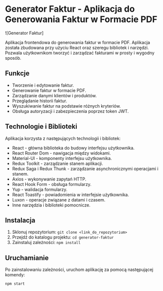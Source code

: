 # Generator Faktur - Aplikacja do Generowania Faktur w Formacie PDF

![Generator Faktur]

Aplikacja frontendowa do generowania faktur w formacie PDF. Aplikacja została zbudowana przy użyciu React oraz szeregu bibliotek i narzędzi. Pozwala użytkownikom tworzyć i zarządzać fakturami w prosty i wygodny sposób.

## Funkcje

- Tworzenie i edytowanie faktur.
- Generowanie faktur w formacie PDF.
- Zarządzanie danymi klientów i produktów.
- Przeglądanie historii faktur.
- Wyszukiwanie faktur na podstawie różnych kryteriów.
- Obsługa autoryzacji i zabezpieczenia poprzez token JWT.

## Technologie i Biblioteki

Aplikacja korzysta z następujących technologii i bibliotek:

- React - główna biblioteka do budowy interfejsu użytkownika.
- React Router Dom - nawigacja między widokami.
- Material-UI - komponenty interfejsu użytkownika.
- Redux Toolkit - zarządzanie stanem aplikacji.
- Redux Saga i Redux Thunk - zarządzanie asynchronicznymi operacjami i stanem.
- Axios - wykonywanie zapytań HTTP.
- React Hook Form - obsługa formularzy.
- Yup - walidacja formularzy.
- React Toastify - powiadomienia w interfejsie użytkownika.
- Luxon - operacje związane z datami i czasem.
- Inne narzędzia i biblioteki pomocnicze.

## Instalacja

1. Sklonuj repozytorium: `git clone <link_do_repozytorium>`
2. Przejdź do katalogu projektu: `cd generator-faktur`
3. Zainstaluj zależności: `npm install`

## Uruchamianie

Po zainstalowaniu zależności, uruchom aplikację za pomocą następującej komendy:

```bash
npm start
